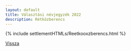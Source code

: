 ```yaml
---
layout: default
title: Választási névjegyzék 2022
description: Rétközberencs
---
```


{% include settlementHTMLs/Reetkooxzberencs.html %}

[Vissza](../)